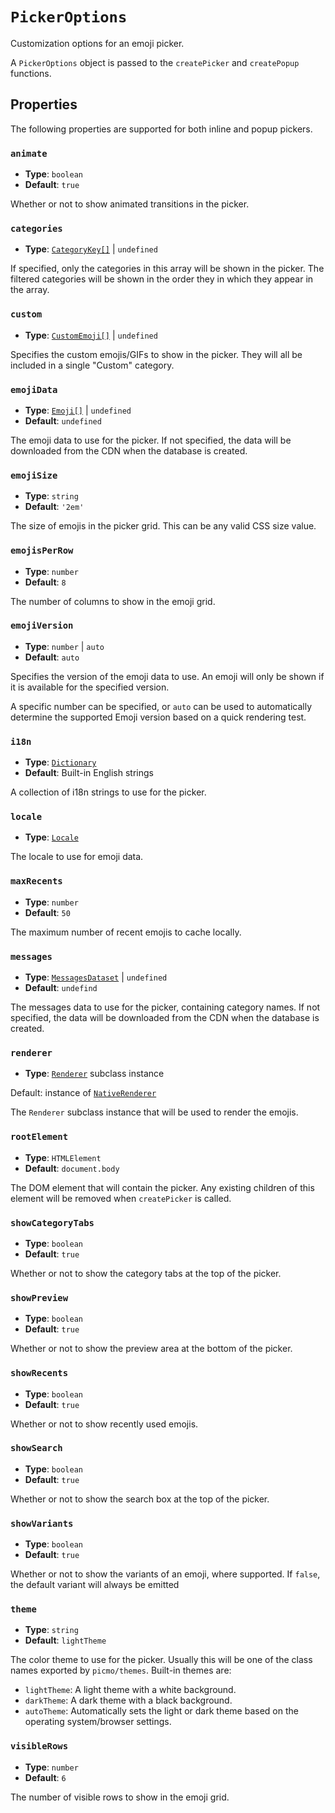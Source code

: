 # `PickerOptions`

Customization options for an emoji picker.

A `PickerOptions` object is passed to the `createPicker` and `createPopup` functions.

## Properties

The following properties are supported for both inline and popup pickers.

### `animate`

- **Type**: `boolean`
- **Default**: `true`

Whether or not to show animated transitions in the picker.

### `categories`

- **Type**: [`CategoryKey[]`](./category-key) | `undefined`

If specified, only the categories in this array will be shown in the picker. The filtered categories will be shown in the order they in which they appear in the array.

### `custom`

- **Type**: [`CustomEmoji[]`](./custom-emoji) | `undefined`

Specifies the custom emojis/GIFs to show in the picker. They will all be included in a single "Custom" category.

### `emojiData`

- **Type**: [`Emoji[]`](https://emojibase.dev/api/emojibase/interface/Emoji) | `undefined`
- **Default**: `undefined`

The emoji data to use for the picker. If not specified, the data will be downloaded from the CDN when the database is created.

### `emojiSize`

- **Type**: `string`
- **Default**: `'2em'`

The size of emojis in the picker grid. This can be any valid CSS size value.

### `emojisPerRow`

- **Type**: `number`
- **Default**: `8`

The number of columns to show in the emoji grid.

### `emojiVersion`

- **Type**: `number` | `auto`
- **Default**: `auto`

Specifies the version of the emoji data to use. An emoji will only be shown if it is available for the specified version.

A specific number can be specified, or `auto` can be used to automatically determine the supported Emoji version based on a quick rendering test.

### `i18n`

- **Type**: [`Dictionary`](./dictionary)
- **Default**: Built-in English strings

A collection of i18n strings to use for the picker.

### `locale`

- **Type**: [`Locale`](https://emojibase.dev/api/emojibase#Locale)

The locale to use for emoji data. 

### `maxRecents`

- **Type**: `number`
- **Default**: `50`

The maximum number of recent emojis to cache locally.

### `messages`

- **Type**: [`MessagesDataset`](https://emojibase.dev/api/emojibase/interface/MessagesDataset) | `undefined`
- **Default**: `undefind`

The messages data to use for the picker, containing category names. If not specified, the data will be downloaded from the CDN when the database is created.

### `renderer`

- **Type**: [`Renderer`](../classes/renderer) subclass instance

Default: instance of [`NativeRenderer`](../classes/native-renderer)

The `Renderer` subclass instance that will be used to render the emojis.

### `rootElement`

- **Type**: `HTMLElement`
- **Default**: `document.body`

The DOM element that will contain the picker. Any existing children of this element will be removed when `createPicker` is called.

### `showCategoryTabs`

- **Type**: `boolean`
- **Default**: `true`

Whether or not to show the category tabs at the top of the picker.

### `showPreview`

- **Type**: `boolean`
- **Default**: `true`

Whether or not to show the preview area at the bottom of the picker.

### `showRecents`

- **Type**: `boolean`
- **Default**: `true`

Whether or not to show recently used emojis.

### `showSearch`

- **Type**: `boolean`
- **Default**: `true`

Whether or not to show the search box at the top of the picker.

### `showVariants`

- **Type**: `boolean`
- **Default**: `true`

Whether or not to show the variants of an emoji, where supported. If `false`, the default variant will always be emitted

### `theme`

- **Type**: `string`
- **Default**: `lightTheme`

The color theme to use for the picker. Usually this will be one of the class names exported by `picmo/themes`. Built-in themes are:

- `lightTheme`: A light theme with a white background.
- `darkTheme`: A dark theme with a black background.
- `autoTheme`: Automatically sets the light or dark theme based on the operating system/browser settings.

### `visibleRows`

- **Type**: `number`
- **Default**: `6`

The number of visible rows to show in the emoji grid.
